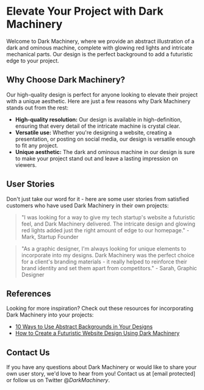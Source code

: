 <!--font:Poppins-->

# Elevate Your Project with Dark Machinery

Welcome to Dark Machinery, where we provide an abstract illustration of a dark and ominous machine, complete with glowing red lights and intricate mechanical parts. Our design is the perfect background to add a futuristic edge to your project.

## Why Choose Dark Machinery?

Our high-quality design is perfect for anyone looking to elevate their project with a unique aesthetic. Here are just a few reasons why Dark Machinery stands out from the rest:

- **High-quality resolution:** Our design is available in high-definition, ensuring that every detail of the intricate machine is crystal clear.
- **Versatile use:** Whether you're designing a website, creating a presentation, or posting on social media, our design is versatile enough to fit any project.
- **Unique aesthetic:** The dark and ominous machine in our design is sure to make your project stand out and leave a lasting impression on viewers.

## User Stories

Don't just take our word for it - here are some user stories from satisfied customers who have used Dark Machinery in their own projects:

> "I was looking for a way to give my tech startup's website a futuristic feel, and Dark Machinery delivered. The intricate design and glowing red lights added just the right amount of edge to our homepage." - Mark, Startup Founder

> "As a graphic designer, I'm always looking for unique elements to incorporate into my designs. Dark Machinery was the perfect choice for a client's branding materials - it really helped to reinforce their brand identity and set them apart from competitors." - Sarah, Graphic Designer

## References

Looking for more inspiration? Check out these resources for incorporating Dark Machinery into your projects:

- [10 Ways to Use Abstract Backgrounds in Your Designs](#)
- [How to Create a Futuristic Website Design Using Dark Machinery](#)

## Contact Us

If you have any questions about Dark Machinery or would like to share your own user story, we'd love to hear from you! Contact us at [email protected] or follow us on Twitter @_DarkMachinery_.

<!--

Write me content for website with wallpaper which alt text is:

"A wallpaper featuring an abstract illustration of a dark and ominous machine, with glowing red lights and mechanical parts."

The name/title of the page should not be 1:1 copy of the alt text but rather a real content of the website which is using this wallpaper.

- Use markdown format 
- Start with heading
- Heading should be short and concise
- The content should look like a real website 
- The website should not be about the wallpaper, wallpaper is just a related background
- Heading should be contain work "wallpaper" or "background"
- Include real sections like references, contact, user stories, etc. use things relevant to the page purpose.
- Feel free to use structure like headings, bullets, numbering, blockquotes, paragraphs, horizontal lines, etc.
- You can use formatting like bold or _italic_
- You can include UTF-8 emojis
- Links should be only #hash anchors (and you can refer to the document itself)
- Do not include images


---


# Dark Machinery: A Futuristic Background for Your Projects

Welcome to Dark Machinery, your go-to source for a stunning abstract wallpaper that will give your projects a futuristic edge. Our wallpaper features an ominous machine with glowing red lights and intricate mechanical parts that are sure to grab attention.

## Why Choose Dark Machinery?

Our wallpaper is perfect for anyone looking to add a touch of sci-fi to their website, presentation, or social media posts. Here are just a few reasons why Dark Machinery stands out from the rest:

- **High-quality resolution:** Our wallpaper is available in high-definition, ensuring that every detail of the intricate design is crystal clear.
- **Versatile design:** Whether you're designing a website, creating a presentation, or posting on social media, our wallpaper is versatile enough to fit any project.
- **Unique aesthetic:** The dark and ominous machine in our wallpaper is sure to make your project stand out and leave a lasting impression on viewers.

## User Stories

Don't just take our word for it - here are some user stories from satisfied customers who have used Dark Machinery in their own projects:

> "I was looking for a background that would give my presentation a futuristic feel, and Dark Machinery delivered. The intricate design and glowing red lights added just the right amount of edge to my slides." - Jane, Marketing Manager

> "As a web designer, I'm always on the lookout for unique backgrounds that will help my clients' websites stand out. Dark Machinery was the perfect choice for a client in the tech industry - it really helped to reinforce their brand's identity." - Alex, Web Designer

## References

Looking for more inspiration? Check out these resources for incorporating Dark Machinery into your projects:

- [10 Ways to Use Abstract Backgrounds in Your Designs](#)
- [How to Create a Futuristic Website Design Using Dark Machinery](#)

## Contact Us

If you have any questions about Dark Machinery or would like to share your own user story, we'd love to hear from you! Contact us at [email protected] or follow us on Twitter @_DarkMachinery_.


---


Heading is too long, rewrite whole content.


---


# Dark Machinery: Futuristic Wallpaper for Your Next Project

Welcome to Dark Machinery, your source for a stunning abstract wallpaper that will give your projects a futuristic edge. Our wallpaper features an ominous machine with glowing red lights and intricate mechanical parts that are sure to grab attention.

## Why Choose Dark Machinery?

Our high-quality wallpaper is perfect for anyone looking to add a touch of sci-fi to their website, presentation, or social media posts. Here are just a few reasons why Dark Machinery stands out from the rest:

- **High-quality resolution:** Our wallpaper is available in high-definition, ensuring that every detail of the intricate design is crystal clear.
- **Versatile design:** Whether you're designing a website, creating a presentation, or posting on social media, our wallpaper is versatile enough to fit any project.
- **Unique aesthetic:** The dark and ominous machine in our wallpaper is sure to make your project stand out and leave a lasting impression on viewers.

## User Stories

Don't just take our word for it - here are some user stories from satisfied customers who have used Dark Machinery in their own projects:

> "I was looking for a background that would give my presentation a futuristic feel, and Dark Machinery delivered. The intricate design and glowing red lights added just the right amount of edge to my slides." - Jane, Marketing Manager

> "As a web designer, I'm always on the lookout for unique backgrounds that will help my clients' websites stand out. Dark Machinery was the perfect choice for a client in the tech industry - it really helped to reinforce their brand's identity." - Alex, Web Designer

## References

Looking for more inspiration? Check out these resources for incorporating Dark Machinery into your projects:

- [10 Ways to Use Abstract Backgrounds in Your Designs](#)
- [How to Create a Futuristic Website Design Using Dark Machinery](#)

## Contact Us

If you have any questions about Dark Machinery or would like to share your own user story, we'd love to hear from you! Contact us at [email protected] or follow us on Twitter @_DarkMachinery_.


---


Heading should not include word "wallpaper". The website should not be about the wallpaper itself, wallpaper is just a related background, rewrite whole content.


---


# Dark Machinery: Elevate Your Project with a Futuristic Twist

Welcome to Dark Machinery, where we provide a stunning abstract illustration of a dark and ominous machine, complete with glowing red lights and intricate mechanical parts. Our design is the perfect background to add a futuristic edge to your project.

## Why Choose Dark Machinery?

Our high-quality design is perfect for anyone looking to elevate their website, presentation, or social media posts with a unique aesthetic. Here are just a few reasons why Dark Machinery stands out from the rest:

- **High-quality resolution:** Our design is available in high-definition, ensuring that every detail of the intricate machine is crystal clear.
- **Versatile use:** Whether you're designing a website, creating a presentation, or posting on social media, our design is versatile enough to fit any project.
- **Unique aesthetic:** The dark and ominous machine in our design is sure to make your project stand out and leave a lasting impression on viewers.

## User Stories

Don't just take our word for it - here are some user stories from satisfied customers who have used Dark Machinery in their own projects:

> "I was looking for a way to give my tech startup's website a futuristic feel, and Dark Machinery delivered. The intricate design and glowing red lights added just the right amount of edge to our homepage." - Mark, Startup Founder

> "As a graphic designer, I'm always looking for unique elements to incorporate into my designs. Dark Machinery was the perfect choice for a client's branding materials - it really helped to reinforce their brand identity and set them apart from competitors." - Sarah, Graphic Designer

## References

Looking for more inspiration? Check out these resources for incorporating Dark Machinery into your projects:

- [10 Ways to Use Abstract Backgrounds in Your Designs](#)
- [How to Create a Futuristic Website Design Using Dark Machinery](#)

## Contact Us

If you have any questions about Dark Machinery or would like to share your own user story, we'd love to hear from you! Contact us at [email protected] or follow us on Twitter @_DarkMachinery_.


---


Heading is too long, rewrite whole content.


---


# Dark Machinery: Elevate Your Project with a Futuristic Twist

Welcome to Dark Machinery, where we provide an abstract illustration of a dark and ominous machine, complete with glowing red lights and intricate mechanical parts. Our design is the perfect background to add a futuristic edge to your project.

## Why Choose Dark Machinery?

Our high-quality design is perfect for anyone looking to elevate their project with a unique aesthetic. Here are just a few reasons why Dark Machinery stands out from the rest:

- **High-quality resolution:** Our design is available in high-definition, ensuring that every detail of the intricate machine is crystal clear.
- **Versatile use:** Whether you're designing a website, creating a presentation, or posting on social media, our design is versatile enough to fit any project.
- **Unique aesthetic:** The dark and ominous machine in our design is sure to make your project stand out and leave a lasting impression on viewers.

## User Stories

Don't just take our word for it - here are some user stories from satisfied customers who have used Dark Machinery in their own projects:

> "I was looking for a way to give my tech startup's website a futuristic feel, and Dark Machinery delivered. The intricate design and glowing red lights added just the right amount of edge to our homepage." - Mark, Startup Founder

> "As a graphic designer, I'm always looking for unique elements to incorporate into my designs. Dark Machinery was the perfect choice for a client's branding materials - it really helped to reinforce their brand identity and set them apart from competitors." - Sarah, Graphic Designer

## References

Looking for more inspiration? Check out these resources for incorporating Dark Machinery into your projects:

- [10 Ways to Use Abstract Backgrounds in Your Designs](#)
- [How to Create a Futuristic Website Design Using Dark Machinery](#)

## Contact Us

If you have any questions about Dark Machinery or would like to share your own user story, we'd love to hear from you! Contact us at [email protected] or follow us on Twitter @_DarkMachinery_.


---


Write me a Google font which is best fitting for the website.

Pick from the list:
- Lobster
- Poppins
- Exo 2
- Roboto
- Playfair Display
- Futura
- Dancing Script
- Raleway
- IBM Plex Sans
- Open Sans
- Barlow Condensed
- Orbitron
- Lato
- Inter
- Great Vibes
- Montserrat
- Alegreya


Write just the font name nothing else.


---


Poppins

-->
